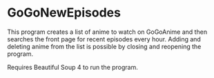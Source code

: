 # GoGoNewEpisodes
This program creates a list of anime to watch on GoGoAnime and then searches the front page for recent episodes every hour. Adding and deleting anime from the list is possible by closing and reopening the program.

Requires Beautiful Soup 4 to run the program.
